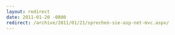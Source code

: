 ```yaml
---
layout: redirect
date: 2011-01-20 -0800
redirect: /archive/2011/01/21/sprechen-sie-asp-net-mvc.aspx/
---
```

